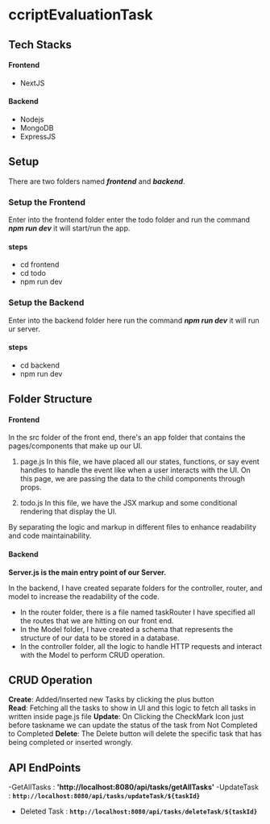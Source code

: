 # ccriptEvaluationTask
## Tech Stacks
#### Frontend
- NextJS
#### Backend 
- Nodejs
- MongoDB
- ExpressJS

## Setup 

There are two folders named **_frontend_**  and **_backend_**. 

### Setup the Frontend

Enter into the frontend folder enter the todo folder and run the command **_npm run dev_** it will start/run the app.
#### **steps**
- cd frontend
- cd todo
- npm run dev

### Setup the Backend

Enter into the backend folder here run the command **_npm run dev_** it will run ur server.
#### **steps**
- cd backend
- npm run dev

## Folder Structure

#### Frontend

In the src folder of the front end, there's an app folder that contains the pages/components that make up our UI.

1) page.js
  In this file, we have placed all our states, functions, or say event handles to handle the event like when a user interacts with the UI. On this page, we are passing the data to the child components through props. 

3) todo.js
  In this file, we have the JSX markup and some conditional rendering that display the UI.

 By separating the logic and markup in different files to enhance readability and code maintainability.


#### Backend

**Server.js is the main entry point of our Server.**

In the backend, I have created separate folders for the controller, router, and model to increase the readability of the code. 

- In the router folder, there is a file named taskRouter I have specified all the routes that we are hitting on our front end.
- In the Model folder, I have created a schema that represents the structure of our data to be stored in a database.
- In the controller folder, all the logic to handle HTTP requests and interact with the Model to perform CRUD operation.


## CRUD Operation

**Create**: Added/Inserted new Tasks by clicking the plus button  
**Read**: Fetching all the tasks to show in UI and this logic to fetch all tasks in written inside page.js file
**Update**: On Clicking the CheckMark Icon just before taskname we can update the status of the task from Not Completed to Completed
**Delete**: The Delete button will delete the specific task that has being completed or inserted wrongly.

## API EndPoints 

-GetAllTasks : **'http://localhost:8080/api/tasks/getAllTasks'**
-UpdateTask : **`http://localhost:8080/api/tasks/updateTask/${taskId}`**
- Deleted Task :  **`http://localhost:8080/api/tasks/deleteTask/${taskId}`**
